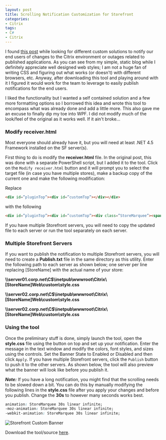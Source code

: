 ```yaml
---
layout: post
title: Scrolling Notification Customization for Storefront
categories:
- Citrix
tags:
- C#
- Citrix
---
```


I found [this post](https://www.citrix.com/blogs/2016/03/21/storefront-message-customization/) while looking for different custom solutions to notify our end users of changes to the Citrix environment or outages related to published applications. As you can see from my simple, static blog while I definitely appreciate well designed web styles; I am not a huge fan of writing CSS and figuring out what works (or doesn't) with different browsers, etc. Anyway, after downloading this tool and playing around with  it I figured it would work for the team to leverage to easily publish notifications for the end users.

I liked the functionality but I wanted a self contained solution and a few more formatting options so I borrowed this idea and wrote this tool to encompass what was already done and add a little more. This also gave me an excuse to finally dip my toe into WPF. I did not modify much of the look/feel of the original as it works well. If it ain't broke...



### Modify receiver.html

Most everyone should already have it, but you will need at least .NET 4.5 Framework installed on the SF server(s).

First thing to do is modify the **receiver.html** file. In the original post, this was done with a separate PowerShell script, but I added it to the tool. Click on the `Modify receiver.html` button and it will prompt you to select the target file (in case you have multiple stores), make a backup copy of the current one and make the following modification:

Replace 

```html
<div id=”pluginTop”><div id=”customTop”></div></div>
```

with the following 

```html
<div id=”pluginTop”><div id=”customTop”><div class=”StoreMarquee”><span></span></div></div></div>
```

If you have multiple Storefront servers, you will need to copy the updated file to each server or run the tool separately on each server.



### Multiple Storefront Servers

If you want to publish the notification to multiple Storefront servers, you will need to create a **Publish.txt** file in the same directory as this utility. Enter the following path to each server as shown below; one server per line replacing [StoreName] with the actual name of your store:

**\\\server01.corp.net\C$\inetpub\wwwroot\Citrix\\[StoreName]Web\custom\style.css**

**\\\server02.corp.net\C$\inetpub\wwwroot\Citrix\\[StoreName]Web\custom\style.css**

**\\\server02.corp.net\C$\inetpub\wwwroot\Citrix\\[StoreName]Web\custom\style.css**



### Using the tool

Once the preliminary stuff is done, simply launch the tool, open the **style.css** file using the button on top and set up your notification. Enter the message in the text window and modify the colors, font styles, and sizes using the controls. Set the Banner State to Enabled or Disabled and then click `Apply`. If you have multiple Storefront servers, click the `Publish` button to push it to the other servers. As shown below, the tool will also preview what the banner will look like before you publish it.

***Note:*** If you have a long notification, you might find that the scrolling needs to be slowed down a bit. You can do this by manually modifying the following lines in the **style.css** file after you apply your changes and before you publish. Change the **30s** to however many seconds works best.

```css
animation: StoreMarquee 30s linear infinite;
-moz-animation: StoreMarquee 30s linear infinite;
-webkit-animation: StoreMarquee 30s linear infinite;
```



![Storefront Custom Banner](http://assets.afinn.net/sf-custom-banner.png)	



Download the tool/source [here](https://github.com/alan-finn/StoreFrontBanner).